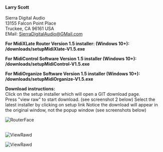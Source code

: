 <b>Larry Scott</b><br>  
Sierra Digital Audio<br>
13155 Falcon Point Place<br>
Truckee, CA  96161  USA<br>
EMail: SierraDigitalAudio@GMail.com<br>

<b>For MidiXLate Router Version 1.5 installer: (Windows 10+): &nbsp;&nbsp;&nbsp;&nbsp;&nbsp;&nbsp;&nbsp;&nbsp;  /downloads/setupMidiXlate-V1.5.exe</b><br>

<b>For MidiControl Software Version 1.5 installer (Windows 10+): &nbsp;&nbsp;&nbsp;  /downloads/setupMidiControl-V1.5.exe</b><br>

<b>For MidiOrganize Software Version 1.5 installer (Windows 10+): &nbsp; /downloads/setupMidiOrganize-V1.5.exe</b><br>

<b>Download instructions:</b><br>
Click on the setup installer which will open a GIT download page.  
Press "view raw" to start download.  (see screenshot 2 below)
Select the latest installer by clicking on setup link
Notice the download will appear in the original window, not the popup window (see screenshots below)

![RouterFace](https://github.com/user-attachments/assets/43c228e0-ff50-4296-8cb7-263a691db000) <br><br>

![ViewRawd](https://github.com/user-attachments/assets/23706775-5a9f-4dc1-99d6-2f27f2e2dceb)

![ViewRawd](https://github.com/LarryScottAE/LarryScottAE.github.io/images/GitDownload.png)
